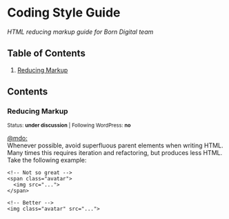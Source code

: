 # Coding Style Guide

*HTML reducing markup guide for Born Digital team*

## Table of Contents

  1. [Reducing Markup](#reducing-markup)
  
## Contents

### Reducing Markup

<sup>Status: **under discussion** | Following WordPress: **no** </sup>

[@mdo:](http://codeguide.co/#html-reducing-markup) <br>
Whenever possible, avoid superfluous parent elements when writing HTML. <br>
Many times this requires iteration and refactoring, but produces less HTML. <br>
Take the following example:

```
<!-- Not so great -->
<span class="avatar">
  <img src="...">
</span>

<!-- Better -->
<img class="avatar" src="...">
```
